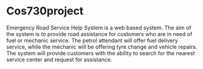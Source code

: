 # Cos730project
Emergency Road Service Help System is a web based system. The aim of the system is to provide road assistance for customers who are in need of fuel or mechanic service.
The petrol attendant will offer fuel delivery service, while the mechanic will be offering tyre change and vehicle repairs. The system will provide customers with the 
ability to search for the nearest service center and request for assistance. 

